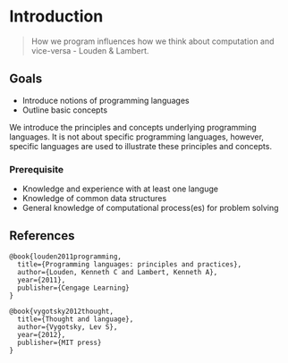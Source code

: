 # Introduction

<!-- Thought is not merely expressed in words, it comes into existence through them - Lev Vygotsky. -->
> How we program influences how we think about computation and vice-versa - Louden & Lambert.


## Goals
* Introduce notions of programming languages
* Outline basic concepts

We introduce the principles and concepts underlying programming languages.  It is not about specific programming languages, however, specific languages are used to illustrate these principles and concepts.  

### Prerequisite
* Knowledge and experience with at least one languge
* Knowledge of common data structures
* General knowledge of computational process(es) for problem solving



















## References
```
@book{louden2011programming,
  title={Programming languages: principles and practices},
  author={Louden, Kenneth C and Lambert, Kenneth A},
  year={2011},
  publisher={Cengage Learning}
}

@book{vygotsky2012thought,
  title={Thought and language},
  author={Vygotsky, Lev S},
  year={2012},
  publisher={MIT press}
}
```
